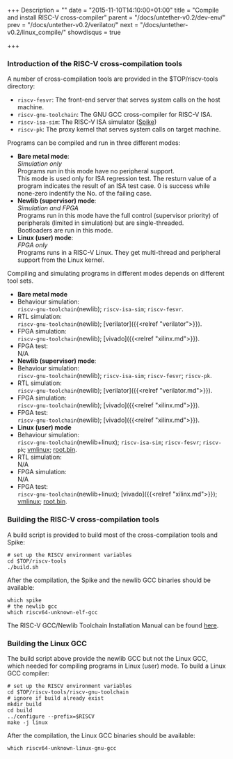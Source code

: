 +++
Description = ""
date = "2015-11-10T14:10:00+01:00"
title = "Compile and install RISC-V cross-compiler"
parent = "/docs/untether-v0.2/dev-env/"
prev = "/docs/untether-v0.2/verilator/"
next = "/docs/untether-v0.2/linux_compile/"
showdisqus = true

+++

### Introduction of the RISC-V cross-compilation tools

A number of cross-compilation tools are provided in the $TOP/riscv-tools directory:

 * `riscv-fesvr`: The front-end server that serves system calls on the host machine.
 * `riscv-gnu-toolchain`: The GNU GCC cross-compiler for RISC-V ISA.
 * `riscv-isa-sim`: The RISC-V ISA simulator ([Spike](https://github.com/riscv/riscv-isa-sim#risc-v-isa-simulator))
 * `riscv-pk`: The proxy kernel that serves system calls on target machine.

Programs can be compiled and run in three different modes:

 * **Bare metal mode**: <br/>
   *Simulation only* <br/>
   Programs run in this mode have no peripheral support.<br/>
   This mode is used only for ISA regression test. The resturn value of a program indicates the result of an ISA test case. 0 is success while none-zero indentify the No. of the failing case.
 * **Newlib (supervisor) mode**: <br/>
   *Simulation and FPGA* <br/>
   Programs run in this mode have the full control (supervisor priority) of peripherals (limited in simulation) but are single-threaded.<br/>
   Bootloaders are run in this mode.
 * **Linux (user) mode**: <br/>
   *FPGA only* <br/>
   Programs runs in a RISC-V Linux. They get multi-thread and peripheral support from the Linux kernel.

Compiling and simulating programs in different modes depends on different tool sets.

 * **Bare metal mode**
  * Behaviour simulation: <br/>
    `riscv-gnu-toolchain`(newlib); `riscv-isa-sim`; `riscv-fesvr`.
  * RTL simulation: <br/>
    `riscv-gnu-toolchain`(newlib); [verilator]({{<relref "verilator">}}).
  * FPGA simulation: <br/>
    `riscv-gnu-toolchain`(newlib); [vivado]({{<relref "xilinx.md">}}).
  * FPGA test: <br/>
    N/A
 * **Newlib (supervisor) mode**:
  * Behaviour simulation: <br/>
    `riscv-gnu-toolchain`(newlib); `riscv-isa-sim`; `riscv-fesvr`; `riscv-pk`.
  * RTL simulation: <br/>
    `riscv-gnu-toolchain`(newlib); [verilator]({{<relref "verilator.md">}}).
  * FPGA simulation: <br/>
    `riscv-gnu-toolchain`(newlib); [vivado]({{<relref "xilinx.md">}}).
  * FPGA test: <br/>
    `riscv-gnu-toolchain`(newlib); [vivado]({{<relref "xilinx.md">}}).
 * **Linux (user) mode**
  * Behaviour simulation: <br/>
    `riscv-gnu-toolchain`(newlib+linux); `riscv-isa-sim`; `riscv-fesvr`; `riscv-pk`; [vmlinux](../linux_compile#linux); [root.bin](../linux_compile#busybox).
  * RTL simulation: <br/>
    N/A
  * FPGA simulation: <br/>
    N/A
  * FPGA test: <br/>
    `riscv-gnu-toolchain`(newlib+linux); [vivado]({{<relref "xilinx.md">}}); [vmlinux](../linux_compile#linux); [root.bin](../linux_compile#busybox).

### Building the RISC-V cross-compilation tools

A build script is provided to build most of the cross-compilation tools and Spike:

    # set up the RISCV environment variables
    cd $TOP/riscv-tools
    ./build.sh

After the compilation, the Spike and the newlib GCC binaries should be available:

    which spike
    # the newlib gcc
    which riscv64-unknown-elf-gcc

The RISC-V GCC/Newlib Toolchain Installation Manual can be found
[here](https://github.com/riscv/riscv-tools#the-risc-v-gccnewlib-toolchain-installation-manual).

### Building the Linux GCC

The build script above provide the newlib GCC but not the Linux GCC, which needed for compiling programs in Linux (user) mode. To build a Linux GCC compiler:

    # set up the RISCV environment variables
    cd $TOP/riscv-tools/riscv-gnu-toolchain
    # ignore if build already exist
    mkdir build
    cd build
    ../configure --prefix=$RISCV
    make -j linux

After the compilation, the Linux GCC binaries should be available:

    which riscv64-unknown-linux-gnu-gcc
